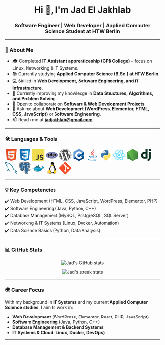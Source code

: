 <h1 align="center">Hi 👋, I'm Jad El Jakhlab</h1>
<h3 align="center">Software Engineer | Web Developer | Applied Computer Science Student at HTW Berlin</h3>

---

### 🚀 About Me  
- 🎓 Completed **IT Assistant apprenticeship (GPB College)** – focus on Linux, Networking & IT Systems.  
- 📚 Currently studying **Applied Computer Science (B.Sc.) at HTW Berlin**.  
- 💻 Skilled in **Web Development, Software Engineering, and IT Infrastructure**.  
- 🌱 Currently improving my knowledge in **Data Structures, Algorithms, and Problem Solving**.  
- 👯 Open to collaborate on **Software & Web Development Projects**.  
- 💬 Ask me about **Web Development (WordPress, Elementor, HTML, CSS, JavaScript)** or **Software Engineering**.  
- 📫 Reach me at **jadjakhlab@gmail.com**  

---

### 🛠️ Languages & Tools  
<p align="left">
  <!-- Web -->
  <img src="https://raw.githubusercontent.com/devicons/devicon/master/icons/html5/html5-original.svg" alt="html5" width="40" height="40"/>
  <img src="https://raw.githubusercontent.com/devicons/devicon/master/icons/css3/css3-original.svg" alt="css3" width="40" height="40"/>
  <img src="https://raw.githubusercontent.com/devicons/devicon/master/icons/javascript/javascript-original.svg" alt="javascript" width="40" height="40"/>
  <img src="https://raw.githubusercontent.com/devicons/devicon/master/icons/php/php-original.svg" alt="php" width="40" height="40"/>
  <img src="https://raw.githubusercontent.com/devicons/devicon/master/icons/wordpress/wordpress-plain.svg" alt="wordpress" width="40" height="40"/>
  
  <!-- Programming -->
  <img src="https://raw.githubusercontent.com/devicons/devicon/master/icons/cplusplus/cplusplus-original.svg" alt="cplusplus" width="40" height="40"/>
  <img src="https://raw.githubusercontent.com/devicons/devicon/master/icons/java/java-original.svg" alt="java" width="40" height="40"/>
  <img src="https://raw.githubusercontent.com/devicons/devicon/master/icons/python/python-original.svg" alt="python" width="40" height="40"/>

  <!-- Frameworks -->
  <img src="https://raw.githubusercontent.com/devicons/devicon/master/icons/react/react-original.svg" alt="react" width="40" height="40"/>
  <img src="https://raw.githubusercontent.com/devicons/devicon/master/icons/nodejs/nodejs-original.svg" alt="nodejs" width="40" height="40"/>
  <img src="https://raw.githubusercontent.com/devicons/devicon/master/icons/django/django-plain.svg" alt="django" width="40" height="40"/>

  <!-- Databases -->
  <img src="https://raw.githubusercontent.com/devicons/devicon/master/icons/mysql/mysql-original.svg" alt="mysql" width="40" height="40"/>
  <img src="https://raw.githubusercontent.com/devicons/devicon/master/icons/postgresql/postgresql-original.svg" alt="postgresql" width="40" height="40"/>

  <!-- Tools -->
  <img src="https://raw.githubusercontent.com/devicons/devicon/master/icons/docker/docker-original.svg" alt="docker" width="40" height="40"/>
  <img src="https://raw.githubusercontent.com/devicons/devicon/master/icons/linux/linux-original.svg" alt="linux" width="40" height="40"/>
  <img src="https://raw.githubusercontent.com/devicons/devicon/master/icons/git/git-original.svg" alt="git" width="40" height="40"/>
</p>  

---

### 💡 Key Competencies  
✔️ Web Development (HTML, CSS, JavaScript, WordPress, Elementor, PHP)  
✔️ Software Engineering (Java, Python, C++)  
✔️ Database Management (MySQL, PostgreSQL, SQL Server)  
✔️ Networking & IT Systems (Linux, Docker, Automation)  
✔️ Data Science Basics (Python, Data Analysis)  

---

### 📊 GitHub Stats  
<p align="center">
  <img src="https://github-readme-stats.vercel.app/api?username=JadElJakhlab&show_icons=true&theme=tokyonight" alt="Jad's GitHub stats" />
</p>  
<p align="center">
  <img src="https://github-readme-streak-stats.herokuapp.com/?user=JadElJakhlab&theme=tokyonight" alt="Jad's streak stats" />
</p>  

---

### 🌍 Career Focus  
With my background in **IT Systems** and my current **Applied Computer Science studies**, I aim to work in:  
- **Web Development** (WordPress, Elementor, React, PHP, JavaScript)  
- **Software Engineering** (Java, Python, C++)  
- **Database Management & Backend Systems**  
- **IT Systems & Cloud (Linux, Docker, DevOps)**  

---
